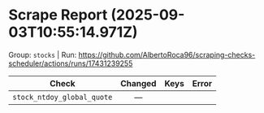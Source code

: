 # Scrape Report (2025-09-03T10:55:14.971Z)

Group: `stocks`  |  Run: https://github.com/AlbertoRoca96/scraping-checks-scheduler/actions/runs/17431239255

| Check | Changed | Keys | Error |
|---|:---:|:--|:--|
| `stock_ntdoy_global_quote` | — |  |  |
